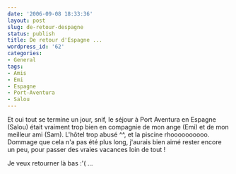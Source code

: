 ```yaml
---
date: '2006-09-08 18:33:36'
layout: post
slug: de-retour-despagne
status: publish
title: De retour d'Espagne ...
wordpress_id: '62'
categories:
- General
tags:
- Amis
- Emi
- Espagne
- Port-Aventura
- Salou
---
```


Et oui tout se termine un jour, snif, le séjour à Port Aventura en Espagne (Salou) était vraiment trop bien en compagnie de mon ange (Emi) et de mon meilleur ami (Sam). L'hôtel trop abusé ^^, et la piscine rhoooooooooo. Dommage que cela n'a pas été plus long, j'aurais bien aimé rester encore un peu, pour passer des vraies vacances loin de tout !

Je veux retourner là bas :'( ...
